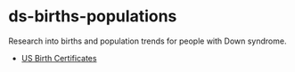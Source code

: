 # ds-births-populations

Research into births and population trends for people with Down syndrome.

- [US Birth Certificates](./projects/us-birth-certificates/)
